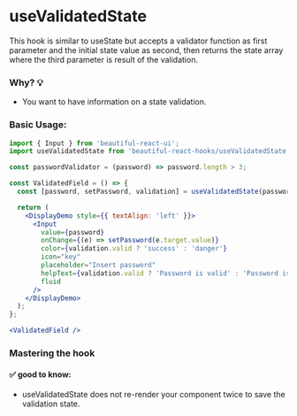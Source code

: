 # useValidatedState

This hook is similar to useState but accepts a validator function as first parameter and the initial state value as second, then returns the
state array where the third parameter is result of the validation.

### Why? 💡

- You want to have information on a state validation.

### Basic Usage:

```jsx harmony
import { Input } from 'beautiful-react-ui';
import useValidatedState from 'beautiful-react-hooks/useValidatedState';

const passwordValidator = (password) => password.length > 3;

const ValidatedField = () => {
  const [password, setPassword, validation] = useValidatedState(passwordValidator, 'sk8');

  return (
    <DisplayDemo style={{ textAlign: 'left' }}>
      <Input
        value={password}
        onChange={(e) => setPassword(e.target.value)}
        color={validation.valid ? 'success' : 'danger'}
        icon="key"
        placeholder="Insert password"
        helpText={validation.valid ? 'Password is valid' : 'Password is too short'}
        fluid
      />
    </DisplayDemo>
  );
};

<ValidatedField />
```

### Mastering the hook

#### ✅ good to know:

- useValidatedState does not re-render your component twice to save the validation state.
